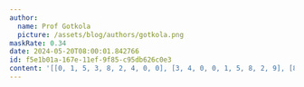 ```yaml
---
author:
  name: Prof Gotkola
  picture: /assets/blog/authors/gotkola.png
maskRate: 0.34
date: 2024-05-20T08:00:01.842766
id: f5e1b01a-167e-11ef-9f85-c95db626c0e3
content: '[[0, 1, 5, 3, 8, 2, 4, 0, 0], [3, 4, 0, 0, 1, 5, 8, 2, 9], [8, 2, 7, 6, 4, 9, 0, 3, 0], [6, 3, 2, 0, 9, 0, 1, 8, 0], [0, 0, 0, 8, 0, 3, 2, 5, 0], [4, 5, 8, 0, 0, 7, 9, 0, 0], [5, 0, 4, 9, 3, 0, 0, 0, 0], [7, 9, 1, 2, 5, 0, 3, 4, 8], [0, 8, 3, 4, 7, 1, 0, 9, 5]]'
---
```

